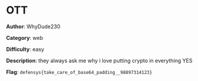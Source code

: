 # OTT

**Author**: WhyDude230

**Category**: web

**Difficulty**: easy

**Description**:  they always ask me why i love putting crypto in everything
    YES

**Flag**: `defensys{take_care_of_base64_padding__98897314123}`
